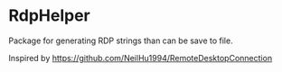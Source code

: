 # RdpHelper
Package for generating RDP strings than can be save to file.

Inspired by https://github.com/NeilHu1994/RemoteDesktopConnection
